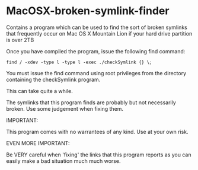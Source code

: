 MacOSX-broken-symlink-finder
============================

Contains a program which can be used to find the sort of broken symlinks that frequently occur on Mac OS X Mountain Lion if your hard drive partition is over 2TB

Once you have compiled the program, issue the following find command:

    find / -xdev -type l -type l -exec ./checkSymlink {} \;
    
You must issue the find command using root privileges from the directory containing the checkSymlink program.

This can take quite a while.

The symlinks that this program finds are probably but not necessarily broken.  Use some judgement when fixing them.

IMPORTANT:

This program comes with no warrantees of any kind.
Use at your own risk.

EVEN MORE IMPORTANT:

Be VERY careful when 'fixing' the links that this program reports as you can easily make a bad situation much much worse.
